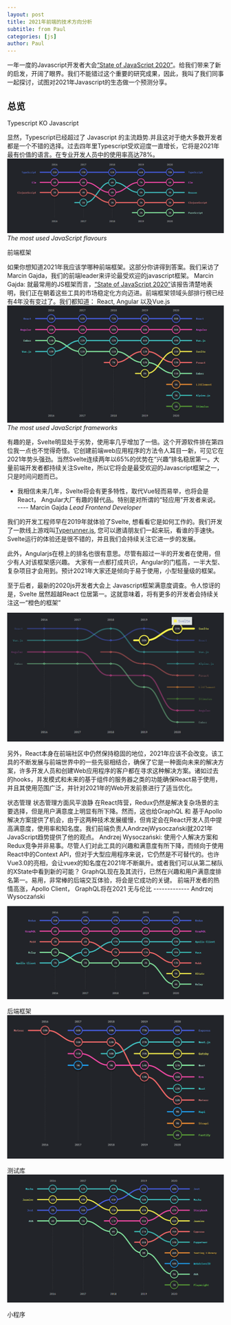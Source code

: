 ```yaml
---
layout: post
title: 2021年前端的技术方向分析
subtitle: from Paul
categories: [js]
author: Paul
---
```


一年一度的Javascript开发者大会[“State of JavaScript 2020”](https://2020.stateofjs.com/zh-Hans/)。给我们带来了新的启发，开阔了眼界。我们不能错过这个重要的研究成果，因此，我叫了我们同事一起探讨，试图对2021年Javascript的生态做一个预测分享。

## 总览

Typescript KO Javascript

显然，Typescript已经超过了 Javascript 的主流趋势.并且这对于绝大多数开发者都是一个不错的选择。过去四年里Typescript受欢迎度一直增长，它将是2021年最有价值的语言。在专业开发人员中的使用率高达78%。
![js](/img/frontend2021/State-of-JS-Typescript-usage_.png)
*The most used JavaScript flavours*

前端框架

如果你想知道2021年我应该学哪种前端框架。这部分你讲得到答案。我们采访了Marcin Gajda，我们的前端leader来评论最受欢迎的javascript框架。
Marcin Gajda: 就最常用的JS框架而言，[“State of JavaScript 2020”](https://2020.stateofjs.com/zh-Hans/)该报告清楚地表明，我们正在朝着这些工具的市场稳定化方向迈进。前端框架领域头部排行榜已经有4年没有变过了。我们都知道： React, Angular 以及Vue.js
![js](/img/frontend2021/State-of-JS-the-most-used-Javascript-frameworks_.png)
*The most used JavaScript frameworks*

有趣的是，Svelte明显处于劣势，使用率几乎增加了一倍。这个开源软件排在第四位我一点也不觉得奇怪。它创建前端web应用程序的方法令人耳目一新，可见它在2021年势头强劲。当然Svelte连续两年以65%的优势在“兴趣”排名稳居第一。大量前端开发者都持续关注Svelte，所以它将会是最受欢迎的Javascript框架之一，只是时间问题而已。

- 我相信未来几年，Svelte将会有更多特性，取代Vue轻而易举，也将会是React， Angular大厂有趣的替代品。特别是对所谓的“轻应用”开发者来说。  
    ---- Marcin Gajda *Lead Frontend Developer*

我们的开发工程师早在2019年就体验了Svelte, 想看看它是如何工作的。我们开发了一款线上游戏叫[Typerunner.js](https://tsh.io/typerunner/game/d95c099f-13b8-4ed9-8649-fb39d858ab49), 您可以邀请朋友们一起来玩，看谁的手速快。Svelte运行的体验还是很不错的，并且我们会持续关注它进一步的发展。

此外，Angularjs在榜上的排名也很有意思。尽管有超过一半的开发者在使用，但少有人对该框架感兴趣。 大家有一点都打成共识，Angular的门槛高，一半大型、复杂项目才会用到。预计2021年大家还是倾向于易于使用，小型轻量级的框架。

至于后者，最新的2020js开发者大会上 Javascript框架满意度调查。令人惊讶的是，Svelte 居然超越React 位居第一。这就意味着，将有更多的开发者会持续关注这一“橙色的框架”

![js](/img/frontend2021/State-of-JS-the-most-used-Javascript-frameworks-Svelte_.png)

另外，React本身在前端社区中仍然保持稳固的地位，2021年应该不会改变。该工具的不断发展与前端世界中的一些先驱相结合，确保了它是一种面向未来的解决方案，许多开发人员和创建Web应用程序的客户都在寻求这种解决方案。诸如过去的hooks，并发模式和未来的基于组件的服务器之类的功能确保React易于使用，并且其使用范围广泛，并针对2021年的Web开发前景进行了适当优化。


状态管理
状态管理方面风平浪静
在React阵营，Redux仍然是解决复杂场景的主要选择，但是用户满意度上明显有所下降。然而，这也给GraphQL 和 基于Apollo 解决方案提供了机会，由于这两种技术发展缓慢，但肯定会在React开发人员中提高满意度，使用率和知名度。我们前端负责人AndrzejWysoczański就2021年JavaScript趋势提供了他的观点。
Andrzej Wysoczański: 使用个人解决方案和Redux竞争并非易事。尽管人们对此工具的兴趣和满意度有所下降，而倾向于使用React中的Context API，但对于大型应用程序来说，它仍然是不可替代的。也许Vue3.0的亮相，会让vuex的知名度在2021年不断飙升。或者我们可以从第二梯队的XState中看到新的可能？
GraphQL现在及其流行，已然在兴趣和用户满意度排名第一。易用，非常棒的后端交互体验，将会是它成功的关键。
前端开发者的热情高涨，Apollo Client， GraphQL将在2021 无与伦比
                                ------------- Andrzej Wysoczański

![js](/img/frontend2021/State-of-JS-data-layer-usage_.png)

后端框架
![js](/img/frontend2021/State-of-JS-backend-frameworks_.png)

测试库
![js](/img/frontend2021/State-of-JS-testing-JavaScript-trends-2021_.png)

小程序


